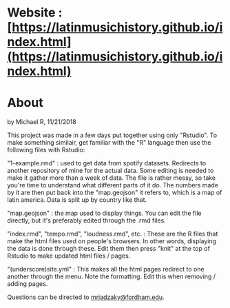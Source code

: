 # Website : [https://latinmusichistory.github.io/index.html](https://latinmusichistory.github.io/index.html)
# About

by Michael R, 11/21/2018

This project was made in a few days put together using only "Rstudio".
To make something similair, get familiar with the "R" language then use the following files with Rstudio:

"1-example.rmd" : used to get data from spotify datasets. Redirects to another repository of mine for the actual data. Some editing is needed to make it gather more than a week of data. The file is rather messy, so take you're time to understand what different parts of it do. The numbers made by it are then put back into the "map.geojson" it refers to, which is a map of latin america. Data is split up by country like that.

"map.geojson" : the map used to display things. You can edit the file directly, but it's preferably edited through the .rmd files.

"index.rmd", "tempo.rmd", "loudness.rmd", etc. : These are the R files that make the html files used on people's browsers. In other words, displaying the data is done through these. Edit them then press "knit" at the top of Rstudio to make updated html files / pages.

"(underscore)site.yml" : This makes all the html pages redirect to one another through the menu. Note the formatting. Edit this when removing / adding pages.

Questions can be directed to mriadzaky@fordham.edu.
